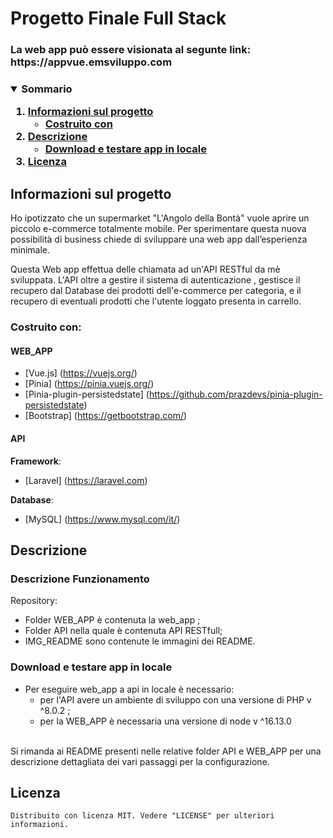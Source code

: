<h1 algin="center">Progetto Finale Full Stack</h1>
<h3>La web app può essere visionata al segunte link: https://appvue.emsviluppo.com<h3>

<details open="open">
  <summary>Sommario</summary>
  <ol>
    <li>
      <a href="#informazioni-sul-progetto">Informazioni sul progetto</a>
      <ul>
        <li><a href="#costruito-con">Costruito con</a></li>
      </ul>
    </li>
   <li><a href="#descrizione">Descrizione</a>
     <ul>
        <li><a href="#Download-e-testare-app-in-locale">Download e testare app in locale</a></li>
      </ul>
    </li>
   <li><a href="#licenza">Licenza</a></li>
  <ol>
</details>

<!-- Informazioni sul progetto-->

## Informazioni sul progetto
 
Ho ipotizzato che un supermarket "L'Angolo della Bontà"  vuole aprire un piccolo e-commerce totalmente mobile. Per sperimentare questa nuova possibilità di business chiede di sviluppare una  web app dall’esperienza minimale.

Questa Web app effettua delle chiamata ad un'API RESTful da mè sviluppata. L'API oltre a gestire il sistema di autenticazione , gestisce  il recupero dal Database dei prodotti dell'e-commerce per categoria, e il recupero di eventuali prodotti che l'utente loggato presenta in carrello.


#### <h3>Costruito con:</h3>
#### <h4>WEB_APP</h4>
- [Vue.js] (https://vuejs.org/)
- [Pinia] (https://pinia.vuejs.org/)
- [Pinia-plugin-persistedstate] (https://github.com/prazdevs/pinia-plugin-persistedstate)
- [Bootstrap] (https://getbootstrap.com/)
####  <h4>API</h4>
<b>Framework</b>:

- [Laravel] (https://laravel.com)

<b>Database</b>:

- [MySQL] (https://www.mysql.com/it/)

<!--Descrizione-->

## Descrizione

### Descrizione Funzionamento

 Repository:
 - Folder WEB_APP è contenuta la web_app ;
 - Folder API nella quale è contenuta API RESTfull;
 - IMG_README sono contenute le immagini dei README.


### Download e testare app in locale
 - Per eseguire web_app a api in locale è necessario:
    - per l'API avere un ambiente di sviluppo con una versione di PHP v ^8.0.2 ;
    - per la WEB_APP è necessaria una versione di node v ^16.13.0
    </br>
    
  Si rimanda ai README presenti nelle relative folder API e WEB_APP per una descrizione dettagliata dei vari passaggi per la configurazione. 

## Licenza

    Distribuito con licenza MIT. Vedere "LICENSE" per ulteriori informazioni.

